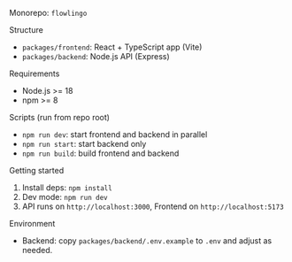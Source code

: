Monorepo: `flowlingo`

Structure
- `packages/frontend`: React + TypeScript app (Vite)
- `packages/backend`: Node.js API (Express)

Requirements
- Node.js >= 18
- npm >= 8

Scripts (run from repo root)
- `npm run dev`: start frontend and backend in parallel
- `npm run start`: start backend only
- `npm run build`: build frontend and backend

Getting started
1. Install deps: `npm install`
2. Dev mode: `npm run dev`
3. API runs on `http://localhost:3000`, Frontend on `http://localhost:5173`

Environment
- Backend: copy `packages/backend/.env.example` to `.env` and adjust as needed.

